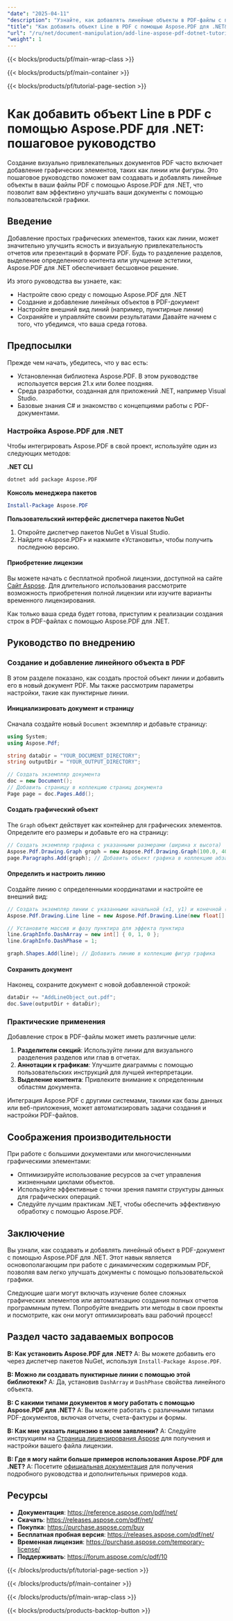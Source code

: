 ```yaml
---
"date": "2025-04-11"
"description": "Узнайте, как добавлять линейные объекты в PDF-файлы с помощью Aspose.PDF для .NET. Это руководство охватывает настройку, примеры кодирования и практические приложения."
"title": "Как добавить объект Line в PDF с помощью Aspose.PDF для .NET&#58; Пошаговое руководство"
"url": "/ru/net/document-manipulation/add-line-aspose-pdf-dotnet-tutorial/"
"weight": 1
---
```


{{< blocks/products/pf/main-wrap-class >}}

{{< blocks/products/pf/main-container >}}

{{< blocks/products/pf/tutorial-page-section >}}


# Как добавить объект Line в PDF с помощью Aspose.PDF для .NET: пошаговое руководство
Создание визуально привлекательных документов PDF часто включает добавление графических элементов, таких как линии или фигуры. Это пошаговое руководство поможет вам создавать и добавлять линейные объекты в ваши файлы PDF с помощью Aspose.PDF для .NET, что позволит вам эффективно улучшать ваши документы с помощью пользовательской графики.

## Введение
Добавление простых графических элементов, таких как линии, может значительно улучшить ясность и визуальную привлекательность отчетов или презентаций в формате PDF. Будь то разделение разделов, выделение определенного контента или улучшение эстетики, Aspose.PDF для .NET обеспечивает бесшовное решение.

Из этого руководства вы узнаете, как:
- Настройте свою среду с помощью Aspose.PDF для .NET
- Создание и добавление линейных объектов в PDF-документ
- Настройте внешний вид линий (например, пунктирные линии)
- Сохраняйте и управляйте своими результатами
Давайте начнем с того, что убедимся, что ваша среда готова.

## Предпосылки
Прежде чем начать, убедитесь, что у вас есть:
- Установленная библиотека Aspose.PDF. В этом руководстве используется версия 21.x или более поздняя.
- Среда разработки, созданная для приложений .NET, например Visual Studio.
- Базовые знания C# и знакомство с концепциями работы с PDF-документами.

### Настройка Aspose.PDF для .NET
Чтобы интегрировать Aspose.PDF в свой проект, используйте один из следующих методов:

**.NET CLI**
```bash
dotnet add package Aspose.PDF
```

**Консоль менеджера пакетов**
```powershell
Install-Package Aspose.PDF
```

**Пользовательский интерфейс диспетчера пакетов NuGet**
1. Откройте диспетчер пакетов NuGet в Visual Studio.
2. Найдите «Aspose.PDF» и нажмите «Установить», чтобы получить последнюю версию.

#### Приобретение лицензии
Вы можете начать с бесплатной пробной лицензии, доступной на сайте [Сайт Aspose](https://purchase.aspose.com/temporary-license/). Для длительного использования рассмотрите возможность приобретения полной лицензии или изучите варианты временного лицензирования.

Как только ваша среда будет готова, приступим к реализации создания строк в PDF-файлах с помощью Aspose.PDF для .NET.

## Руководство по внедрению
### Создание и добавление линейного объекта в PDF
В этом разделе показано, как создать простой объект линии и добавить его в новый документ PDF. Мы также рассмотрим параметры настройки, такие как пунктирные линии.

#### Инициализировать документ и страницу
Сначала создайте новый `Document` экземпляр и добавьте страницу:
```csharp
using System;
using Aspose.Pdf;

string dataDir = "YOUR_DOCUMENT_DIRECTORY";
string outputDir = "YOUR_OUTPUT_DIRECTORY";

// Создать экземпляр документа
doc = new Document();
// Добавить страницу в коллекцию страниц документа
Page page = doc.Pages.Add();
```

#### Создать графический объект
The `Graph` объект действует как контейнер для графических элементов. Определите его размеры и добавьте его на страницу:
```csharp
// Создать экземпляр графика с указанными размерами (ширина x высота)
Aspose.Pdf.Drawing.Graph graph = new Aspose.Pdf.Drawing.Graph(100.0, 400.0);
page.Paragraphs.Add(graph); // Добавить объект графика в коллекцию абзацев страницы.
```

#### Определить и настроить линию
Создайте линию с определенными координатами и настройте ее внешний вид:
```csharp
// Создать экземпляр линии с указанными начальной (x1, y1) и конечной (x2, y2) точками
Aspose.Pdf.Drawing.Line line = new Aspose.Pdf.Drawing.Line(new float[] { 100, 100, 200, 100 });

// Установите массив и фазу пунктира для эффекта пунктира
line.GraphInfo.DashArray = new int[] { 0, 1, 0 };
line.GraphInfo.DashPhase = 1;

graph.Shapes.Add(line); // Добавить линию в коллекцию фигур графика
```

#### Сохранить документ
Наконец, сохраните документ с новой добавленной строкой:
```csharp
dataDir += "AddLineObject_out.pdf";
doc.Save(outputDir + dataDir);
```

### Практические применения
Добавление строк в PDF-файлы может иметь различные цели:
1. **Разделители секций**: Используйте линии для визуального разделения разделов или глав в отчетах.
2. **Аннотации к графикам**: Улучшите диаграммы с помощью пользовательских инструкций для лучшей интерпретации.
3. **Выделение контента**: Привлеките внимание к определенным областям документа.

Интеграция Aspose.PDF с другими системами, такими как базы данных или веб-приложения, может автоматизировать задачи создания и настройки PDF-файлов.

## Соображения производительности
При работе с большими документами или многочисленными графическими элементами:
- Оптимизируйте использование ресурсов за счет управления жизненными циклами объектов.
- Используйте эффективные с точки зрения памяти структуры данных для графических операций.
- Следуйте лучшим практикам .NET, чтобы обеспечить эффективную обработку с помощью Aspose.PDF.

## Заключение
Вы узнали, как создавать и добавлять линейный объект в PDF-документ с помощью Aspose.PDF для .NET. Этот навык является основополагающим при работе с динамическим содержимым PDF, позволяя вам легко улучшать документы с помощью пользовательской графики.

Следующие шаги могут включать изучение более сложных графических элементов или автоматизацию создания полных отчетов программным путем. Попробуйте внедрить эти методы в свои проекты и посмотрите, как они могут оптимизировать ваш рабочий процесс!

## Раздел часто задаваемых вопросов
**В: Как установить Aspose.PDF для .NET?**
A: Вы можете добавить его через диспетчер пакетов NuGet, используя `Install-Package Aspose.PDF`.

**В: Можно ли создавать пунктирные линии с помощью этой библиотеки?**
A: Да, установив `DashArray` и `DashPhase` свойства линейного объекта.

**В: С какими типами документов я могу работать с помощью Aspose.PDF для .NET?**
A: Вы можете работать с различными типами PDF-документов, включая отчеты, счета-фактуры и формы.

**В: Как мне указать лицензию в моем заявлении?**
A: Следуйте инструкциям на [Страница лицензирования Aspose](https://purchase.aspose.com/temporary-license/) для получения и настройки вашего файла лицензии.

**В: Где я могу найти больше примеров использования Aspose.PDF для .NET?**
А: Посетите [официальная документация](https://reference.aspose.com/pdf/net/) для получения подробного руководства и дополнительных примеров кода.

## Ресурсы
- **Документация**: https://reference.aspose.com/pdf/net/
- **Скачать**: https://releases.aspose.com/pdf/net/
- **Покупка**: https://purchase.aspose.com/buy
- **Бесплатная пробная версия**: https://releases.aspose.com/pdf/net/
- **Временная лицензия**: https://purchase.aspose.com/temporary-license/
- **Поддерживать**: https://forum.aspose.com/c/pdf/10

{{< /blocks/products/pf/tutorial-page-section >}}

{{< /blocks/products/pf/main-container >}}

{{< /blocks/products/pf/main-wrap-class >}}

{{< blocks/products/products-backtop-button >}}